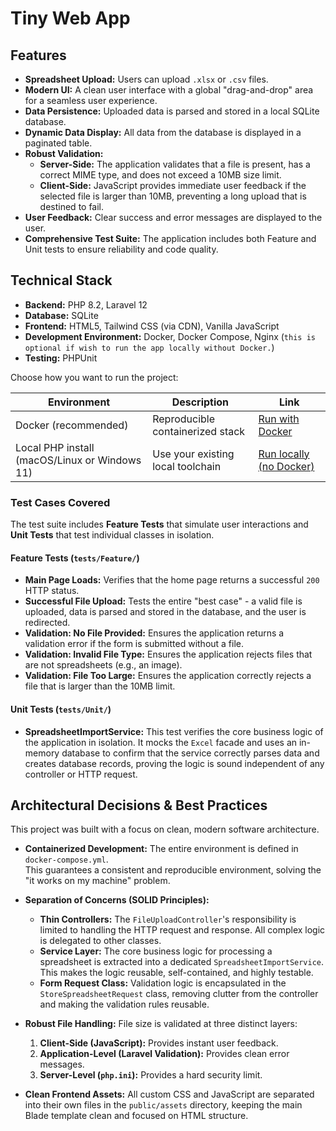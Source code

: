 # Tiny Web App


## Features

-   **Spreadsheet Upload:** Users can upload `.xlsx` or `.csv` files.
-   **Modern UI:** A clean user interface with a global "drag-and-drop" area for a seamless user experience.
-   **Data Persistence:** Uploaded data is parsed and stored in a local SQLite database.
-   **Dynamic Data Display:** All data from the database is displayed in a paginated table.
-   **Robust Validation:**
    -   **Server-Side:** The application validates that a file is present, has a correct MIME type, and does not exceed a 10MB size limit.
    -   **Client-Side:** JavaScript provides immediate user feedback if the selected file is larger than 10MB, preventing a long upload that is destined to fail.
-   **User Feedback:** Clear success and error messages are displayed to the user.
-   **Comprehensive Test Suite:** The application includes both Feature and Unit tests to ensure reliability and code quality.

## Technical Stack

-   **Backend:** PHP 8.2, Laravel 12
-   **Database:** SQLite
-   **Frontend:** HTML5, Tailwind CSS (via CDN), Vanilla JavaScript
-   **Development Environment:** Docker, Docker Compose, Nginx (`this is optional if wish to run the app locally without Docker.`)
-   **Testing:** PHPUnit

Choose how you want to run the project:

| Environment                                   | Description                       | Link                                         |
|-----------------------------------------------|-----------------------------------|----------------------------------------------|
| Docker (recommended)                          | Reproducible containerized stack  | [Run with Docker](./README-DOCKER.md)        |
| Local PHP install (macOS/Linux or Windows 11) | Use your existing local toolchain | [Run locally (no Docker)](./README-LOCAL.md) |




### Test Cases Covered

The test suite includes **Feature Tests** that simulate user interactions and **Unit Tests** that test individual classes in isolation.

#### Feature Tests (`tests/Feature/`)

-   **Main Page Loads:** Verifies that the home page returns a successful `200` HTTP status.
-   **Successful File Upload:** Tests the entire "best case" - a valid file is uploaded, data is parsed and stored in the database, and the user is redirected.
-   **Validation: No File Provided:** Ensures the application returns a validation error if the form is submitted without a file.
-   **Validation: Invalid File Type:** Ensures the application rejects files that are not spreadsheets (e.g., an image).
-   **Validation: File Too Large:** Ensures the application correctly rejects a file that is larger than the 10MB limit.

#### Unit Tests (`tests/Unit/`)

-   **SpreadsheetImportService:** This test verifies the core business logic of the application in isolation.
It mocks the `Excel` facade and uses an in-memory database to confirm that the service correctly parses data
and creates database records, proving the logic is sound independent of any controller or HTTP request.

## Architectural Decisions & Best Practices

This project was built with a focus on clean, modern software architecture.

-   **Containerized Development:** The entire environment is defined in `docker-compose.yml`.  
This guarantees a consistent and reproducible environment, solving the "it works on my machine" problem.  

-   **Separation of Concerns (SOLID Principles):**
    -   **Thin Controllers:** The `FileUploadController`'s responsibility is limited to handling the HTTP request and response.
    All complex logic is delegated to other classes.
    -   **Service Layer:** The core business logic for processing a spreadsheet is extracted into a dedicated `SpreadsheetImportService`.
    This makes the logic reusable, self-contained, and highly testable.
    -   **Form Request Class:** Validation logic is encapsulated in the `StoreSpreadsheetRequest` class,
    removing clutter from the controller and making the validation rules reusable.

-   **Robust File Handling:** File size is validated at three distinct layers:
    1.  **Client-Side (JavaScript):** Provides instant user feedback.
    2.  **Application-Level (Laravel Validation):** Provides clean error messages.
    3.  **Server-Level (`php.ini`):** Provides a hard security limit.

-   **Clean Frontend Assets:** All custom CSS and JavaScript are separated into their own files in the `public/assets` directory, keeping the main Blade template clean and focused on HTML structure.



